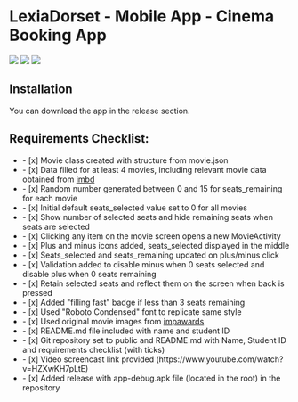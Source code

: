 # LexiaDorset - Mobile App - Cinema Booking App

<div>
    <img src="https://img.shields.io/badge/Android%20Studio-3DDC84?style=for-the-badge&logo=android-studio&logoColor=white">
     <img src="https://img.shields.io/badge/Kotlin-0095D5?&style=for-the-badge&logo=kotlin&logoColor=white"/>
    <img src="https://img.shields.io/badge/Jetpack%20Compose-4285F4?style=for-the-badge&logo=jetpack-compose&logoColor=white">
</div>

## Installation

You can download the app in the release section.

## Requirements Checklist:

<ul> 
  <li>- [x] Movie class created with structure from movie.json</li>
  <li>- [x] Data filled for at least 4 movies, including relevant movie data obtained from <a href="https://www.imdb.com/">imbd</a></li>
  <li>- [x] Random number generated between 0 and 15 for seats_remaining for each movie</li>
  <li>- [x] Initial default seats_selected value set to 0 for all movies</li>
  <li>- [x] Show number of selected seats and hide remaining seats when seats are selected</li>
  <li>- [x] Clicking any item on the movie screen opens a new MovieActivity</li>
  <li>- [x] Plus and minus icons added, seats_selected displayed in the middle</li>
  <li>- [x] Seats_selected and seats_remaining updated on plus/minus click</li>
  <li>- [x] Validation added to disable minus when 0 seats selected and disable plus when 0 seats remaining</li>
  <li>- [x] Retain selected seats and reflect them on the screen when back is pressed</li>
  <li>- [x] Added "filling fast" badge if less than 3 seats remaining</li>
  <li>- [x] Used "Roboto Condensed" font to replicate same style</li>
  <li>- [x] Used original movie images from <a href="http://www.impawards.com/">impawards</a></li>
  <li>- [x] README.md file included with name and student ID</li>
  <li>- [x] Git repository set to public and README.md with Name, Student ID and requirements checklist (with ticks)</li>
  <li>- [x] Video screencast link provided (https://www.youtube.com/watch?v=HZXwKH7pLtE) </li>
  <li>- [x] Added release with app-debug.apk file (located in the root) in the repository</li>
</ul>


